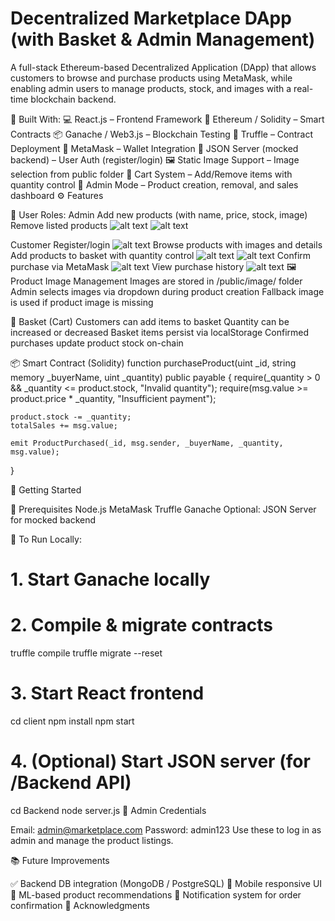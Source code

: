 # Decentralized Marketplace DApp (with Basket & Admin Management)

A full-stack Ethereum-based Decentralized Application (DApp) that allows customers to browse and purchase products using MetaMask, while enabling admin users to manage products, stock, and images with a real-time blockchain backend.

🔧 Built With:
💻 React.js – Frontend Framework
🔗 Ethereum / Solidity – Smart Contracts
📦 Ganache / Web3.js – Blockchain Testing
💼 Truffle – Contract Deployment
🔐 MetaMask – Wallet Integration
📄 JSON Server (mocked backend) – User Auth (register/login)
🖼️ Static Image Support – Image selection from public folder
🛒 Cart System – Add/Remove items with quantity control
👤 Admin Mode – Product creation, removal, and sales dashboard
⚙️ Features

👥 User Roles:
Admin
Add new products (with name, price, stock, image)
Remove listed products
![alt text](<Add Product.png>)
![alt text](<Remove Product.png>)

Customer
Register/login
![alt text](<Create Account.png>)
Browse products with images and details
Add products to basket with quantity control
![alt text](<Add to Cart.png>)
![alt text](<quantity control.png>)
Confirm purchase via MetaMask
![alt text](<MetaMask Confirmation.png>)
View purchase history
![alt text](<Ganache Transaction History.png>)
🖼 Product Image Management
Images are stored in /public/image/ folder
Admin selects images via dropdown during product creation
Fallback image is used if product image is missing

🧺 Basket (Cart)
Customers can add items to basket
Quantity can be increased or decreased
Basket items persist via localStorage
Confirmed purchases update product stock on-chain

📦 Smart Contract (Solidity)
function purchaseProduct(uint _id, string memory _buyerName, uint _quantity) public payable {
    require(_quantity > 0 && _quantity <= product.stock, "Invalid quantity");
    require(msg.value >= product.price * _quantity, "Insufficient payment");

    product.stock -= _quantity;
    totalSales += msg.value;

    emit ProductPurchased(_id, msg.sender, _buyerName, _quantity, msg.value);
}


🚀 Getting Started

🧱 Prerequisites
Node.js
MetaMask
Truffle
Ganache
Optional: JSON Server for mocked backend

🧪 To Run Locally:
# 1. Start Ganache locally

# 2. Compile & migrate contracts
truffle compile
truffle migrate --reset

# 3. Start React frontend
cd client
npm install
npm start

# 4. (Optional) Start JSON server (for /Backend API)
cd Backend
node server.js
🔐 Admin Credentials

Email: admin@marketplace.com
Password: admin123
Use these to log in as admin and manage the product listings.

📚 Future Improvements

✅ Backend DB integration (MongoDB / PostgreSQL)
📲 Mobile responsive UI
🧠 ML-based product recommendations
🔔 Notification system for order confirmation
🤝 Acknowledgments
